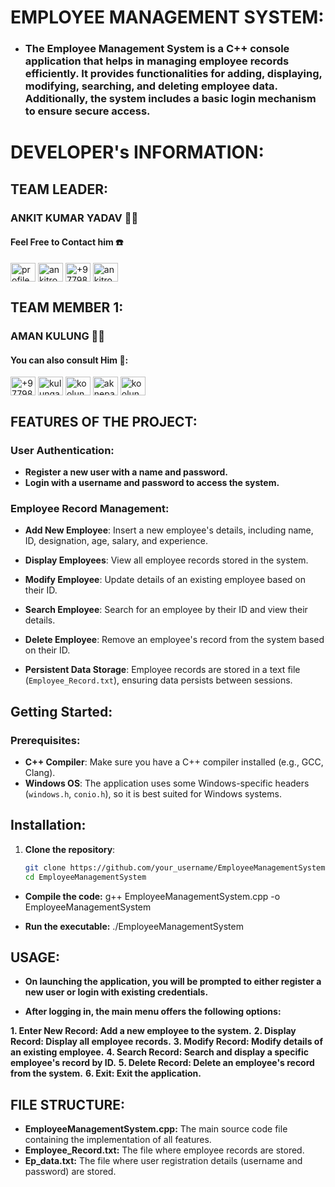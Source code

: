 # EMPLOYEE MANAGEMENT SYSTEM:

- ### The Employee Management System is a C++ console application that helps in managing employee records efficiently. It provides functionalities for adding, displaying, modifying, searching, and deleting employee data. Additionally, the system includes a basic login mechanism to ensure secure access.
# DEVELOPER's INFORMATION:
## TEAM LEADER:
### ANKIT KUMAR YADAV 👨‍💻
  <h4 align="left">Feel Free to Contact him ☎️</h4>
<p align="left">
<a href="https://www.facebook.com/profile.php?id=100011610937706" target="blank"><img align="center" src="https://raw.githubusercontent.com/rahuldkjain/github-profile-readme-generator/master/src/images/icons/Social/facebook.svg" alt="profile.php?id=100011610937706" height="30" width="40" /></a>
<a href="https://instagram.com/ankitroy20040208" target="blank"><img align="center" src="https://raw.githubusercontent.com/rahuldkjain/github-profile-readme-generator/master/src/images/icons/Social/instagram.svg" alt="ankitroy20040208" height="30" width="40" /></a>
  <a href="https://whatsapp.com/+9779822034108" target="blank"><img align="center" src="https://raw.githubusercontent.com/rahuldkjain/github-profile-readme-generator/master/src/images/icons/Social/whatsapp.svg" alt="+9779822034108" height="30" width="40" /></a>
  <a href="https://threads.com/ankitroy20040208" target="blank"><img align="center" src="https://raw.githubusercontent.com/rahuldkjain/github-profile-readme-generator/master/src/images/icons/Social/threads.svg" alt="ankitroy20040208" height="30" width="40" /></a>
  
</p>
 





## TEAM MEMBER 1:
### AMAN KULUNG 👨‍💻
  <h4 align="left">You can also consult Him 🥰:</h4>
<p align="left">
  <a href="https://whatsapp.com/+9779825702055" target="blank"><img align="center" src="https://raw.githubusercontent.com/rahuldkjain/github-profile-readme-generator/master/src/images/icons/Social/whatsapp.svg" alt="+9779825702055" height="30" width="40" /></a>
<a href="https://twitter.com/kulungaman024" target="blank"><img align="center" src="https://raw.githubusercontent.com/rahuldkjain/github-profile-readme-generator/master/src/images/icons/Social/twitter.svg" alt="kulungaman024" height="30" width="40" /></a>
<a href="https://instagram.com/koolungaman" target="blank"><img align="center" src="https://raw.githubusercontent.com/rahuldkjain/github-profile-readme-generator/master/src/images/icons/Social/instagram.svg" alt="koolungaman" height="30" width="40" /></a>
  <a href="https://github.com/aknepal" target="blank"><img align="center" src="https://raw.githubusercontent.com/rahuldkjain/github-profile-readme-generator/master/src/images/icons/Social/github.svg" alt="aknepal" height="30" width="40" /></a>
   <a href="https://threads.com/koolungaman" target="blank"><img align="center" src="https://raw.githubusercontent.com/rahuldkjain/github-profile-readme-generator/master/src/images/icons/Social/threads.svg" alt="koolungaman" height="30" width="40" /></a>
</p>

## FEATURES OF THE PROJECT:
### User Authentication: 
  - **Register a new user with a name and password.**
  - **Login with a username and password to access the system.**

  ### Employee Record Management:
  - **Add New Employee**: Insert a new employee's details, including name, ID, designation, age, salary, and experience.
  - **Display Employees**: View all employee records stored in the system.
  - **Modify Employee**: Update details of an existing employee based on their ID.
  - **Search Employee**: Search for an employee by their ID and view their details.
  - **Delete Employee**: Remove an employee's record from the system based on their ID.

- **Persistent Data Storage**: Employee records are stored in a text file (`Employee_Record.txt`), ensuring data persists between sessions.

## Getting Started:

### Prerequisites:

- **C++ Compiler**: Make sure you have a C++ compiler installed (e.g., GCC, Clang).
- **Windows OS**: The application uses some Windows-specific headers (`windows.h`, `conio.h`), so it is best suited for Windows systems.

## Installation:

1. **Clone the repository**:
   ```bash
   git clone https://github.com/your_username/EmployeeManagementSystem.git
   cd EmployeeManagementSystem
- **Compile the code:**
g++ EmployeeManagementSystem.cpp -o EmployeeManagementSystem

- **Run the executable:**
./EmployeeManagementSystem
## USAGE:
- **On launching the application, you will be prompted to either register a new user or login with existing credentials.**

- **After logging in, the main menu offers the following options:**

**1. Enter New Record: Add a new employee to the system.**
**2. Display Record: Display all employee records.**
**3. Modify Record: Modify details of an existing employee.**
**4. Search Record: Search and display a specific employee's record by ID.**
**5. Delete Record: Delete an employee's record from the system.**
**6. Exit: Exit the application.**
## FILE STRUCTURE:
- **EmployeeManagementSystem.cpp:** The main source code file containing the implementation of all features.
- **Employee_Record.txt:** The file where employee records are stored.
- **Ep_data.txt:** The file where user registration details (username and password) are stored.
